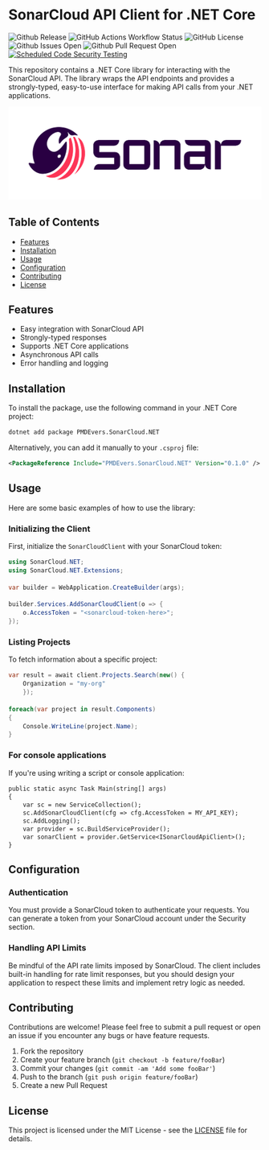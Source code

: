 # SonarCloud API Client for .NET Core

![Github Release](https://img.shields.io/github/v/release/pmdevers/SonarCloud.NET) 
![GitHub Actions Workflow Status](https://img.shields.io/github/actions/workflow/status/pmdevers/SonarCloud.NET/.github%2Fworkflows%2Fbuild-publish.yml) 
![GitHub License](https://img.shields.io/github/license/pmdevers/SonarCloud.NET) 
![Github Issues Open](https://img.shields.io/github/issues/pmdevers/SonarCloud.NET) 
![Github Pull Request Open](https://img.shields.io/github/issues-pr/pmdevers/SonarCloud.NET) 
[![Scheduled Code Security Testing](https://github.com/pmdevers/SonarCloud.NET/actions/workflows/security-analysis.yml/badge.svg?event=schedule)](https://github.com/pmdevers/SonarCloud.NET/actions/workflows/security-analysis.yml)



This repository contains a .NET Core library for interacting with the SonarCloud API. The library wraps the API endpoints and provides a strongly-typed, easy-to-use interface for making API calls from your .NET applications.

![Alt text](https://raw.githubusercontent.com/pmdevers/SonarCloud.NET/master/assets/sonar-dark.png "SonarCloud logo")

## Table of Contents

- [Features](#features)
- [Installation](#installation)
- [Usage](#usage)
- [Configuration](#configuration)
- [Contributing](#contributing)
- [License](#license)

## Features

- Easy integration with SonarCloud API
- Strongly-typed responses
- Supports .NET Core applications
- Asynchronous API calls
- Error handling and logging

## Installation

To install the package, use the following command in your .NET Core project:

```bash
dotnet add package PMDEvers.SonarCloud.NET
```

Alternatively, you can add it manually to your `.csproj` file:

```xml
<PackageReference Include="PMDEvers.SonarCloud.NET" Version="0.1.0" />
```

## Usage

Here are some basic examples of how to use the library:

### Initializing the Client

First, initialize the `SonarCloudClient` with your SonarCloud token:

```csharp
using SonarCloud.NET;
using SonarCloud.NET.Extensions;

var builder = WebApplication.CreateBuilder(args);

builder.Services.AddSonarCloudClient(o => {
    o.AccessToken = "<sonarcloud-token-here>";
});

```

### Listing Projects

To fetch information about a specific project:

```csharp
var result = await client.Projects.Search(new() { 
    Organization = "my-org"
    });

foreach(var project in result.Components) 
{
    Console.WriteLine(project.Name);
}
```

### For console applications

If you're using writing a script or console application:

```
public static async Task Main(string[] args) 
{
    var sc = new ServiceCollection();
    sc.AddSonarCloudClient(cfg => cfg.AccessToken = MY_API_KEY);
    sc.AddLogging();
    var provider = sc.BuildServiceProvider();
    var sonarClient = provider.GetService<ISonarCloudApiClient>();
}
```

## Configuration

### Authentication

You must provide a SonarCloud token to authenticate your requests. You can generate a token from your SonarCloud account under the Security section.

### Handling API Limits

Be mindful of the API rate limits imposed by SonarCloud. The client includes built-in handling for rate limit responses, but you should design your application to respect these limits and implement retry logic as needed.

## Contributing

Contributions are welcome! Please feel free to submit a pull request or open an issue if you encounter any bugs or have feature requests.

1. Fork the repository
2. Create your feature branch (`git checkout -b feature/fooBar`)
3. Commit your changes (`git commit -am 'Add some fooBar'`)
4. Push to the branch (`git push origin feature/fooBar`)
5. Create a new Pull Request

## License

This project is licensed under the MIT License - see the [LICENSE](LICENSE.md) file for details.
